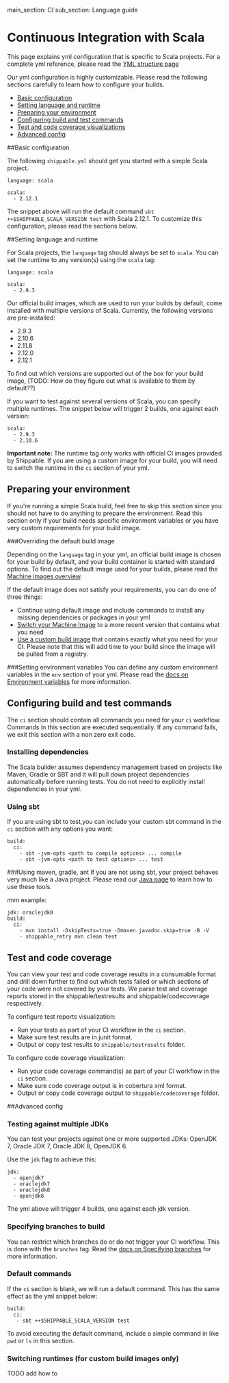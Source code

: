 main_section: CI
sub_section: Language guide
# Continuous Integration with Scala

This page explains yml configuration that is specific to Scala projects. For a complete yml reference, please read the [YML structure page](yml-structure/)

Our yml configuration is highly customizable. Please read the following sections carefully to learn how to
configure your builds.

-  [Basic configuration](#basic-scala-config)
-  [Setting language and runtime](#language)
-  [Preparing your environment](#environment)
-  [Configuring build and test commands](#build-test)
-  [Test and code coverage visualizations](#test-coverage-reports)
-  [Advanced config](#advanced-config)

<a name="basic-scala-config"></a>
##Basic configuration

The following `shippable.yml` should get you started with a simple Scala project.

```
language: scala

scala:
  - 2.12.1

```

The snippet above will run the default command `sbt ++$SHIPPABLE_SCALA_VERSION test` with Scala 2.12.1. To customize this configuration, please read the sections below.

<a name="language"></a>
##Setting language and runtime

For Scala projects, the `language` tag should always be set to `scala`. You can set the runtime to any version(s) using the `scala` tag:

```
language: scala

scala:
  - 2.9.3
```

Our official build images, which are used to run your builds by default, come installed with multiple versions of Scala. Currently, the following versions are pre-installed:

-  2.9.3
-  2.10.6
-  2.11.8
-  2.12.0
-  2.12.1

To find out which versions are supported out of the box for your build image, [TODO: How do they figure out what is available to them by default??]

If you want to test against several versions of Scala, you can specify multiple runtimes. The snippet below will trigger 2 builds, one against each version:

```
scala:
  - 2.9.3
  - 2.10.6
```

**Important note:** The runtime tag only works with official CI images provided by Shippable. If you are using a custom image for your build, you will need to switch the runtime in the `ci` section of your yml.

<a name="environment"></a>
## Preparing your environment

If you're running a simple Scala build, feel free to skip this section since you should not have to do anything to prepare the environment. Read this section only if your build needs specific environment variables or you have very custom requirements for your build image.

###Overriding the default build image

Depending on the `language` tag in your yml, an official build image is chosen for your build by default, and your build container is started with standard options. To find out the default image used for your builds, please read the [Machine images overview](../reference/machine-images-overview/).

If the default image does not satisfy your requirements, you can do one of three things:

-  Continue using default image and include commands to install any missing dependencies or packages in your yml
-  [Switch your Machine Image](../ci/build-image/#changing-your-default-tag) to a more recent version that contains what you need
-  [Use a custom build image](../ci/custom-docker-image/) that contains exactly what you need for your CI. Please note that this will add time to your build since the image will be pulled from a registry.

###Setting environment variables
You can define any custom environment variables in the `env` section of your yml. Please read the [docs on Environment variables](env-vars/) for more information.

<a name="build-test"></a>
## Configuring build and test commands
The `ci` section should contain all commands you need for your `ci` workflow. Commands in this section are executed sequentially. If any command fails, we exit this section with a non zero exit code.

### Installing dependencies
The Scala builder assumes dependency management based on projects like Maven, Gradle or SBT and it will pull down project dependencies automatically before running tests. You do not need to explicitly install dependencies in your yml.

### Using sbt
If you are using sbt to test,you can include your custom sbt command in the `ci` section with any options you want:  

```
build:
  ci:
    - sbt -jvm-opts <path to compile options> ... compile  
    - sbt -jvm-opts <path to test options> ... test

```

###Using maven, gradle, ant
If you are not using sbt, your project behaves very much like a Java project. Please read our [Java page](java-continuous-integration/) to learn how to use these tools.

mvn example:

```
jdk: oraclejdk8
build:
  ci:
    - mvn install -DskipTests=true -Dmaven.javadoc.skip=true -B -V
    - shippable_retry mvn clean test

```

<a name="test-coverage-reports"></a>
## Test and code coverage

You can view your test and code coverage results in a consumable format and drill down further to find out which tests failed or which sections of your code were not covered by your tests. We parse test and coverage reports stored in the shippable/testresults and shippable/codecoverage respectively.

To configure test reports visualization:

-  Run your tests as part of your CI workflow in the `ci` section.
-  Make sure test results are in junit format.
-  Output or copy test results to `shippable/testresults` folder.

To configure code coverage visualization:

-  Run your code coverage command(s) as part of your CI workflow in the `ci` section.
-  Make sure code coverage output is in cobertura xml format.
-  Output or copy code coverage output to `shippable/codecoverage` folder.

<a name="advanced-config"></a>
##Advanced config

### Testing against multiple JDKs
You can test your projects against one or more supported JDKs: OpenJDK 7, Oracle JDK 7, Oracle JDK 8, OpenJDK 6.

Use the `jdk` flag to achieve this:

```
jdk:
  - openjdk7
  - oraclejdk7
  - oraclejdk8
  - openjdk6
```
The yml above will trigger 4 builds, one against each jdk version.

### Specifying branches to build
You can restrict which branches do or do not trigger your CI workflow. This is done with the `branches` tag. Read the [docs on Specifying branches](specify-branches/) for more information.

### Default commands

If the `ci` section is blank, we will run a default command. This has the same effect as the yml snippet below:

```
build:
  ci:
   - sbt ++$SHIPPABLE_SCALA_VERSION test
```

To avoid executing the default command, include a simple command in like `pwd` or `ls` in this section.

### Switching runtimes (for custom build images only)
TODO add how to
